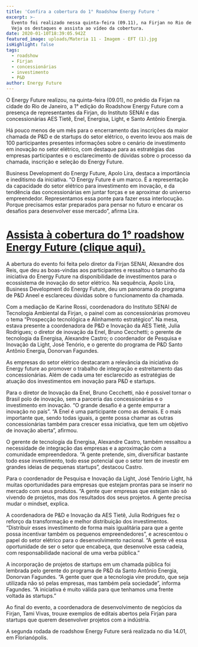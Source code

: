 ```yaml
---
title: 'Confira a cobertura do 1° Roadshow Energy Future '
excerpt: >-
  Evento foi realizado nessa quinta-feira (09.11), na Firjan no Rio de Janeiro.
  Veja os destaques e assista ao vídeo da cobertura.
date: 2020-01-10T18:39:05.942Z
featured_image: uploads/Materia 11 - Imagem - EFT (1).jpg
isHighlight: false
tags:
  - roadshow
  - Firjan
  - concessionárias
  - investimento
  - P&D
author: Energy Future
---
```

O Energy Future realizou, na quinta-feira (09.01), no prédio da Firjan na cidade do Rio de Janeiro, a 1° edição do Roadshow Energy Future com a presença de representantes da Firjan, do Instituto SENAI e das concessionárias AES Tietê, Enel, Energisa, Light, e Santo Antônio Energia. 

Há pouco menos de um mês para o encerramento das inscrições da maior chamada de P&D e de startups do setor elétrico, o evento levou aos mais de 100 participantes presentes informações sobre o cenário de investimento em inovação no setor elétrico, com destaque para as estratégias das empresas participantes e o esclarecimento de dúvidas sobre o processo da chamada, inscrição e seleção do Energy Future.

Business Development do Energy Future, Apolo Lira, destaca a importância e ineditismo da iniciativa.  “O Energy Future é um marco. É a representação da capacidade do setor elétrico para investimento em inovação, e da tendência das concessionárias em juntar forças e se aproximar do universo empreendedor. Representamos essa ponte para fazer essa interlocução. Porque precisamos estar preparados para pensar no futuro e encarar os desafios para desenvolver esse mercado”, afirma Lira.

# [Assista à cobertura do 1° roadshow Energy Future (clique aqui). ](https://www.youtube.com/watch?v=TwaZhdZvguU)

A abertura do evento foi feita pelo diretor da Firjan SENAI, Alexandre dos Reis, que deu as boas-vindas aos participantes e ressaltou o tamanho da iniciativa do Energy Future na disponibilidade de investimentos para o ecossistema de inovação do setor elétrico. Na sequência, Apolo Lira, Business Development do Energy Future, deu um panorama do programa de P&D Aneel e esclareceu dúvidas sobre o funcionamento da chamada.

Com a mediação de Karine Rossi, coordenadora do Instituto SENAI de Tecnologia Ambiental da Firjan, o painel com as concessionárias promoveu o tema “Prospecção tecnológica e Alinhamento estratégico”.  Na mesa, estava presente a coordenadora de P&D e Inovação da AES Tietê, Julia Rodrigues; o diretor de inovação da Enel, Bruno Cecchetti; o gerente de tecnologia da Energisa, Alexandre Castro; o coordenador de Pesquisa e Inovação da Light, José Tenório, e o gerente do programa de P&D Santo Antônio Energia, Donorvan Fagundes.

As empresas do setor elétrico destacaram a relevância da iniciativa do Energy future ao promover o trabalho de integração e estreitamento das concessionárias. Além de cada uma ter esclarecido as estratégias de atuação dos investimentos em inovação para P&D e startups.

Para o diretor de Inovação da Enel, Bruno Cecchetti, não é possível tornar o Brasil polo de inovação, sem a parceria das concessionárias e o investimento em inovação. “O grande desafio é a gente empurrar a inovação no país”. “A Enel é uma participante como as demais. E o mais importante que, sendo todas iguais, a gente possa chamar as outras concessionárias também para crescer essa iniciativa, que tem um objetivo de inovação aberta”, afirmou.

O gerente de tecnologia da Energisa, Alexandre Castro, também ressaltou a necessidade de integração das empresas e a aproximação com a comunidade empreendedora. “A gente pretende, sim, diversificar bastante todo esse investimento, todo esse potencial que o setor tem de investir em grandes ideias de pequenas startups”, destacou Castro.

Para o coordenador de Pesquisa e Inovação da Light, José Tenório Light, há muitas oportunidades para empresas que estejam prontas para se inserir no mercado com seus produtos. “A gente quer empresas que estejam não só vivendo de projetos, mas dos resultados dos seus projetos. A gente precisa mudar o mindset, explica.

A coordenadora de P&D e Inovação da AES Tietê, Julia Rodrigues fez o reforço da transformação e melhor distribuição dos investimentos. “Distribuir esses investimento de forma mais igualitária para que a gente possa incentivar também os pequenos empreendedores”, e acrescentou o papel do setor elétrico para o desenvolvimento nacional.  “A gente vê essa oportunidade de ser o setor que encabeça, que desenvolve essa cadeia, com responsabilidade nacional de uma verba pública.” 

A incorporação de projetos de startups em um chamada pública foi lembrada pelo gerente do programa de P&D da Santo Antônio Energia, Donorvan Fagundes. “A gente quer que a tecnologia vire produto, que seja utilizada não só pelas empresas, mas também pela sociedade”, informa Fagundes. “A iniciativa é muito válida para que tenhamos uma frente voltada às startups.”

Ao final do evento, a coordenadora de desenvolvimento de negócios da Firjan, Tami Vivas, trouxe exemplos de editais abertos pela Firjan para startups que querem desenvolver projetos com a indústria.

A segunda rodada de roadshow Energy Future será realizada no dia 14.01, em Florianópolis.
